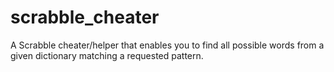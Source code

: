 # scrabble_cheater

A Scrabble cheater/helper that enables you to find all possible words from a given dictionary matching a requested pattern. 

 
